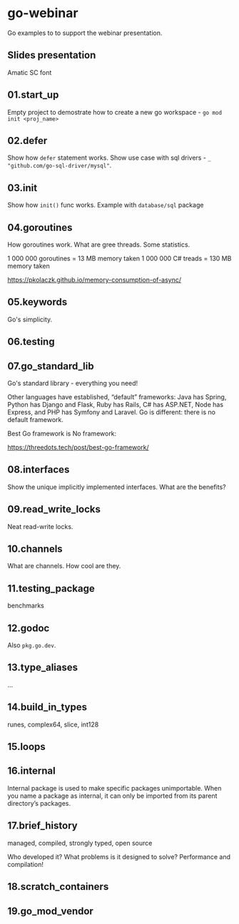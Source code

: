 # go-webinar
Go examples to to support the webinar presentation.

## Slides presentation

Amatic SC font

## 01.start_up 

Empty project to demostrate how to create a new go workspace - `go mod init <proj_name>`

## 02.defer

Show how `defer` statement works. Show use case with sql drivers - `_ "github.com/go-sql-driver/mysql"`.

## 03.init

Show how `init()` func works. Example with `database/sql` package

## 04.goroutines

How goroutines work. What are gree threads. Some statistics. 

1 000 000 goroutines = 13 MB  memory taken
1 000 000 C# treads  = 130 MB memory taken

https://pkolaczk.github.io/memory-consumption-of-async/

## 05.keywords

Go's simplicity. 

## 06.testing

## 07.go_standard_lib

Go's standard library - everything you need! 

Other languages have established, “default” frameworks:
Java has Spring, 
Python has Django and Flask, 
Ruby has Rails, 
C# has ASP.NET, 
Node has Express, and 
PHP has Symfony and Laravel. 
Go is different: there is no default framework.

Best Go framework is No framework:

https://threedots.tech/post/best-go-framework/

## 08.interfaces

Show the unique implicitly implemented interfaces. What are the benefits? 

## 09.read_write_locks

Neat read-write locks.

## 10.channels

What are channels. How cool are they.

## 11.testing_package

benchmarks

## 12.godoc

Also `pkg.go.dev`.

## 13.type_aliases

...

## 14.build_in_types

runes, complex64, slice, int128

## 15.loops

## 16.internal

Internal package is used to make specific packages unimportable.
When you name a package as internal, it can only be imported from its parent directory’s packages.

## 17.brief_history

managed, compiled, strongly typed, open source

Who developed it? What problems is it designed to solve? Performance and compilation!

## 18.scratch_containers


## 19.go_mod_vendor


     




